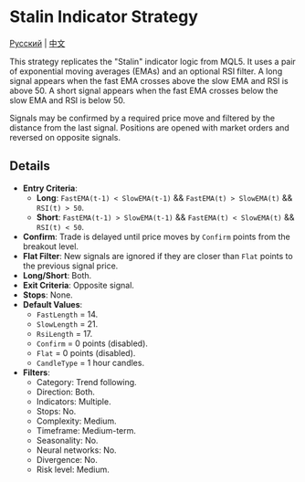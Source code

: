 # Stalin Indicator Strategy
[Русский](README_ru.md) | [中文](README_cn.md)

This strategy replicates the "Stalin" indicator logic from MQL5.
It uses a pair of exponential moving averages (EMAs) and an optional RSI filter.
A long signal appears when the fast EMA crosses above the slow EMA and RSI is above 50.
A short signal appears when the fast EMA crosses below the slow EMA and RSI is below 50.

Signals may be confirmed by a required price move and filtered by the distance from the last signal.
Positions are opened with market orders and reversed on opposite signals.

## Details

- **Entry Criteria**:
  - **Long**: `FastEMA(t-1) < SlowEMA(t-1)` && `FastEMA(t) > SlowEMA(t)` && `RSI(t) > 50`.
  - **Short**: `FastEMA(t-1) > SlowEMA(t-1)` && `FastEMA(t) < SlowEMA(t)` && `RSI(t) < 50`.
- **Confirm**: Trade is delayed until price moves by `Confirm` points from the breakout level.
- **Flat Filter**: New signals are ignored if they are closer than `Flat` points to the previous signal price.
- **Long/Short**: Both.
- **Exit Criteria**: Opposite signal.
- **Stops**: None.
- **Default Values**:
  - `FastLength` = 14.
  - `SlowLength` = 21.
  - `RsiLength` = 17.
  - `Confirm` = 0 points (disabled).
  - `Flat` = 0 points (disabled).
  - `CandleType` = 1 hour candles.
- **Filters**:
  - Category: Trend following.
  - Direction: Both.
  - Indicators: Multiple.
  - Stops: No.
  - Complexity: Medium.
  - Timeframe: Medium-term.
  - Seasonality: No.
  - Neural networks: No.
  - Divergence: No.
  - Risk level: Medium.
